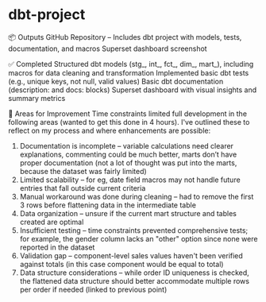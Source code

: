 # dbt-project

📦 Outputs 
GitHub Repository – Includes dbt project with models, tests, documentation, and macros
Superset dashboard screenshot

✅ Completed
 Structured dbt models (stg_, int_, fct_, dim_, mart_), including macros for data cleaning and transformation
 Implemented basic dbt tests (e.g., unique keys, not null, valid values)
 Basic dbt documentation (description: and docs: blocks)
 Superset dashboard with visual insights and summary metrics

🧠 Areas for Improvement
Time constraints limited full development in the following areas (wanted to get this done in 4 hours). I've outlined these to reflect on my process and where enhancements are possible:
1. Documentation is incomplete – variable calculations need clearer explanations, commenting could be much better, marts don’t have proper documentation (not a lot of thought was put into the marts, because the dataset was fairly limited)
2. Limited scalability – for eg, date field macros may not handle future entries that fall outside current criteria
3. Manual workaround was done during cleaning – had to remove the first 3 rows before flattening data in the intermediate table
4. Data organization – unsure if the current mart structure and tables created are optimal
5. Insufficient testing – time constraints prevented comprehensive tests; for example, the gender column lacks an "other" option since none were reported in the dataset
6. Validation gap – component-level sales values haven't been verified against totals (in this case component would be equal to total)
7. Data structure considerations – while order ID uniqueness is checked, the flattened data structure should better accommodate multiple rows per order if needed (linked to previous point)